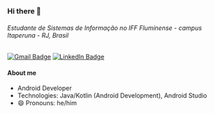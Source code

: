 ### Hi there 👋
###### Estudante de Sistemas de Informação no IFF Fluminense - *campus* Itaperuna - RJ, Brasil


[![Gmail Badge](https://img.shields.io/badge/Gmail-D14836?style=for-the-badge&logo=gmail&logoColor=white)](mailto:caio.trocilo@gmail.com?subject=[GitHub]%20Source%20Han%20Sans)
[![LinkedIn Badge](	https://img.shields.io/badge/LinkedIn-0077B5?style=for-the-badge&logo=linkedin&logoColor=white)](https://www.linkedin.com/in/caio-trocilo/)

#### About me


- Android Developer
- Technologies: Java/Kotlin (Android Development), Android Studio
- 😄 Pronouns: he/him
